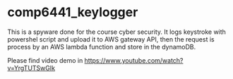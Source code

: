 # comp6441_keylogger
This is a spyware done for the course cyber security. It logs keystroke with powershel script and upload it to AWS gateway API, then the request is process by an AWS lambda function and store in the dynamoDB.

Please find video demo in https://www.youtube.com/watch?v=YrgTUTSwGIk 
